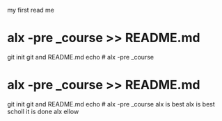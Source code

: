 my first read me
# alx -pre _course >> README.md
git init
git and README.md
echo # alx -pre _course
# alx -pre _course >> README.md
git init
git and README.md
echo # alx -pre _course
alx is best
alx is best scholl
it is done
alx
ellow
